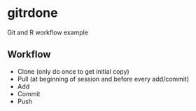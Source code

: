 # gitrdone
Git and R workflow example

## Workflow

* Clone (only do once to get initial copy)
* Pull (at beginning of session and before every add/commit)
* Add
* Commit
* Push
